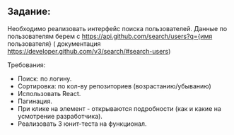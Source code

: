 ## Задание:

Необходимо реализовать интерфейс поиска пользователей.
Данные по пользователям берем с https://api.github.com/search/users?q={имя пользователя} (
документация https://developer.github.com/v3/search/#search-users)

Требования:

- Поиск: по логину.
- Сортировка: по кол-ву репозиториев (возрастанию/убыванию)
- Использовать React.
- Пагинация.
- При клике на элемент - открываются подробности (как и какие на усмотрение разработчика).
- Реализовать 3 юнит-теста на функционал. 
